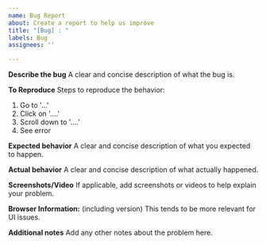 ```yaml
---
name: Bug Report
about: Create a report to help us improve
title: "[Bug] : "
labels: Bug
assignees: ''

---
```


**Describe the bug**
A clear and concise description of what the bug is.

**To Reproduce**
Steps to reproduce the behavior:
1. Go to '...'
2. Click on '....'
3. Scroll down to '....'
4. See error

**Expected behavior**
A clear and concise description of what you expected to happen.

**Actual behavior**
A clear and concise description of what actually happened.

**Screenshots/Video**
If applicable, add screenshots or videos to help explain your problem.

**Browser Information:**
(including version)
This tends to be more relevant for UI issues.

**Additional notes**
Add any other notes about the problem here.

